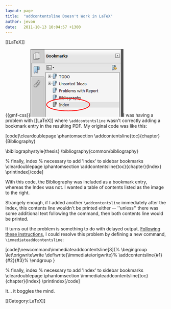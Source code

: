 ```yaml
---
layout: page
title:  "addcontentsline Doesn't Work in LaTeX"
author: jevon
date:   2011-10-13 10:04:57 +1300
---
```


[[LaTeX]]

{{gmf-css}}<img src="/img/gmf/addcontents.png" class="gmf" />I was having a problem with [[LaTeX]] where `\addcontentsline` wasn't correctly adding a bookmark entry in the resulting PDF. My original code was like this:

[code]\cleardoublepage
\phantomsection 
\addcontentsline{toc}{chapter}{Bibliography}

\bibliographystyle{thesis}
\bibliography{common/bibliography}

% finally, index
% necessary to add 'Index' to sidebar bookmarks
\cleardoublepage
\phantomsection 
\addcontentsline{toc}{chapter}{Index}
\printindex[/code]

With this code, the Bibliography was included as a bookmark entry, whereas the Index was not. I wanted a table of contents listed as the image to the right.

Strangely enough, if I added another `\addcontentsline` immediately after the Index, this contents line wouldn't be printed either -- ''unless'' there was some additional text following the command, then both contents line would be printed.

It turns out the problem is something to do with delayed output. <a href="http://tex.stackexchange.com/questions/13914/toc-numbering-problem">Following these instructions</a>, I could resolve this problem by defining a new command, `\immediateaddcontentsline`:

[code]\newcommand\immediateaddcontentsline[3]{%
  \begingroup
  \let\origwrite\write
  \def\write{\immediate\origwrite}%
  \addcontentsline{#1}{#2}{#3}%
  \endgroup
}

% finally, index
% necessary to add 'Index' to sidebar bookmarks
\cleardoublepage
\phantomsection 
\immediateaddcontentsline{toc}{chapter}{Index}
\printindex[/code]

It... it boggles the mind.

[[Category:LaTeX]]